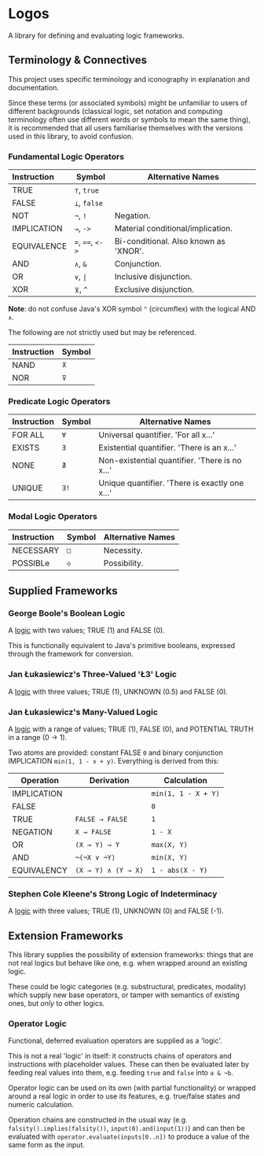 Logos
=====

A library for defining and evaluating logic frameworks.

## Terminology & Connectives

This project uses specific terminology and iconography in explanation and documentation.

Since these terms (or associated symbols) might be unfamiliar to users of different backgrounds
(classical logic, set notation and computing terminology often use different words or symbols
to mean the same thing), it is recommended that all users familiarise themselves with the versions
used in this library, to avoid confusion.

### Fundamental Logic Operators

| Instruction | Symbol           | Alternative Names                     |
|:------------|------------------|---------------------------------------|
| TRUE        | `⊤`, `true`      |                                       |
| FALSE       | `⊥`, `false`     |                                       |
| NOT         | `¬`, `!`         | Negation.                             |
| IMPLICATION | `→`, `->`        | Material conditional/implication.     |
| EQUIVALENCE | `=`, `==`, `<->` | Bi-conditional. Also known as 'XNOR'. |
| AND         | `∧`, `&`         | Conjunction.                          |
| OR          | `∨`, `\|`        | Inclusive disjunction.                |
| XOR         | `⊻`, `^`         | Exclusive disjunction.                |

**Note**: do not confuse Java's XOR symbol `^` (circumflex) with the logical AND `∧`.

The following are not strictly used but may be referenced.

| Instruction | Symbol |
|:------------|--------|
| NAND        | `⊼`    | 
| NOR         | `⊽`    |

### Predicate Logic Operators

| Instruction | Symbol | Alternative Names                              |
|:------------|--------|------------------------------------------------|
| FOR ALL     | `∀`    | Universal quantifier. 'For all x...'           |
| EXISTS      | `∃`    | Existential quantifier. 'There is an x...'     |
| NONE        | `∄`    | Non-existential quantifier. 'There is no x...' |
| UNIQUE      | `∃!`   | Unique quantifier. 'There is exactly one x...' |

### Modal Logic Operators

| Instruction | Symbol | Alternative Names |
|:------------|--------|-------------------|
| NECESSARY   | `□`    | Necessity.        |
| POSSIBLe    | `◇`    | Possibility.      |

## Supplied Frameworks

### George Boole's Boolean Logic

A [logic](https://en.wikipedia.org/wiki/Boolean_algebra) with two values; TRUE (1) and FALSE (0).

This is functionally equivalent to Java's primitive booleans, expressed through the framework for conversion.

### Jan Łukasiewicz's Three-Valued 'Ł3' Logic

A [logic](https://en.wikipedia.org/wiki/Three-valued_logic) with three values; TRUE (1), UNKNOWN (0.5) and FALSE (0).

### Jan Łukasiewicz's Many-Valued Logic

A [logic](https://en.wikipedia.org/wiki/%C5%81ukasiewicz_logic) with a range of values; TRUE (1), FALSE (0), and
POTENTIAL TRUTH in a range (0 -> 1).

Two atoms are provided: constant FALSE `0` and binary conjunction IMPLICATION `min(1, 1 - x + y)`.
Everything is derived from this:

| Operation   | Derivation          | Calculation         |
|-------------|---------------------|---------------------|
| IMPLICATION |                     | `min(1, 1 - X + Y)` |
| FALSE       |                     | `0`                 |
| TRUE        | `FALSE → FALSE`     | `1`                 |
| NEGATION    | `X → FALSE`         | `1 - X`             |
| OR          | `(X → Y) → Y`       | `max(X, Y)`         |
| AND         | `¬(¬X ∨ ¬Y)`        | `min(X, Y)`         |
| EQUIVALENCY | `(X → Y) ∧ (Y → X)` | `1 - abs(X - Y)`    |

### Stephen Cole Kleene's Strong Logic of Indeterminacy

A [logic](https://en.wikipedia.org/wiki/Three-valued_logic) with three values; TRUE (1), UNKNOWN (0) and FALSE (-1).

## Extension Frameworks

This library supplies the possibility of extension frameworks: things that are not real logics but behave like one,
e.g. when wrapped around an existing logic.

These could be logic categories (e.g. substructural, predicates, modality) which supply new base operators,
or tamper with semantics of existing ones, but _only_ to other logics.

### Operator Logic

Functional, deferred evaluation operators are supplied as a 'logic'.

This is not a real 'logic' in itself: it constructs chains of operators and instructions with placeholder values.
These can then be evaluated later by feeding real values into them, e.g. feeding `true` and `false` into `a & ¬b`.

Operator logic can be used on its own (with partial functionality) or wrapped around a real logic in order to use its
features, e.g. true/false states and numeric calculation.

Operation chains are constructed in the usual way (e.g. `falsity().implies(falsity())`, `input(0).and(input(1))`)
and can then be evaluated with `operator.evaluate(inputs[0..n])` to produce a value of the same form as the input.
